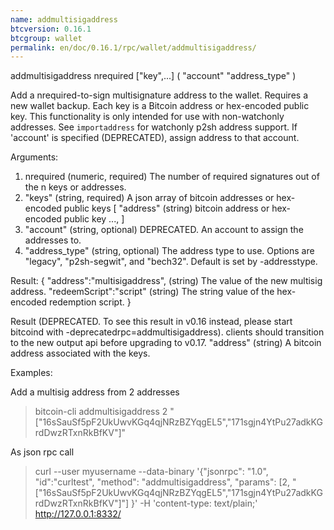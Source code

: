 ```yaml
---
name: addmultisigaddress
btcversion: 0.16.1
btcgroup: wallet
permalink: en/doc/0.16.1/rpc/wallet/addmultisigaddress/
---
```


addmultisigaddress nrequired ["key",...] ( "account" "address_type" )

Add a nrequired-to-sign multisignature address to the wallet. Requires a new wallet backup.
Each key is a Bitcoin address or hex-encoded public key.
This functionality is only intended for use with non-watchonly addresses.
See `importaddress` for watchonly p2sh address support.
If 'account' is specified (DEPRECATED), assign address to that account.

Arguments:
1. nrequired                      (numeric, required) The number of required signatures out of the n keys or addresses.
2. "keys"                         (string, required) A json array of bitcoin addresses or hex-encoded public keys
     [
       "address"                  (string) bitcoin address or hex-encoded public key
       ...,
     ]
3. "account"                      (string, optional) DEPRECATED. An account to assign the addresses to.
4. "address_type"                 (string, optional) The address type to use. Options are "legacy", "p2sh-segwit", and "bech32". Default is set by -addresstype.

Result:
{
  "address":"multisigaddress",    (string) The value of the new multisig address.
  "redeemScript":"script"         (string) The string value of the hex-encoded redemption script.
}

Result (DEPRECATED. To see this result in v0.16 instead, please start bitcoind with -deprecatedrpc=addmultisigaddress).
        clients should transition to the new output api before upgrading to v0.17.
"address"                         (string) A bitcoin address associated with the keys.

Examples:

Add a multisig address from 2 addresses
> bitcoin-cli addmultisigaddress 2 "[\"16sSauSf5pF2UkUwvKGq4qjNRzBZYqgEL5\",\"171sgjn4YtPu27adkKGrdDwzRTxnRkBfKV\"]"

As json rpc call
> curl --user myusername --data-binary '{"jsonrpc": "1.0", "id":"curltest", "method": "addmultisigaddress", "params": [2, "[\"16sSauSf5pF2UkUwvKGq4qjNRzBZYqgEL5\",\"171sgjn4YtPu27adkKGrdDwzRTxnRkBfKV\"]"] }' -H 'content-type: text/plain;' http://127.0.0.1:8332/


